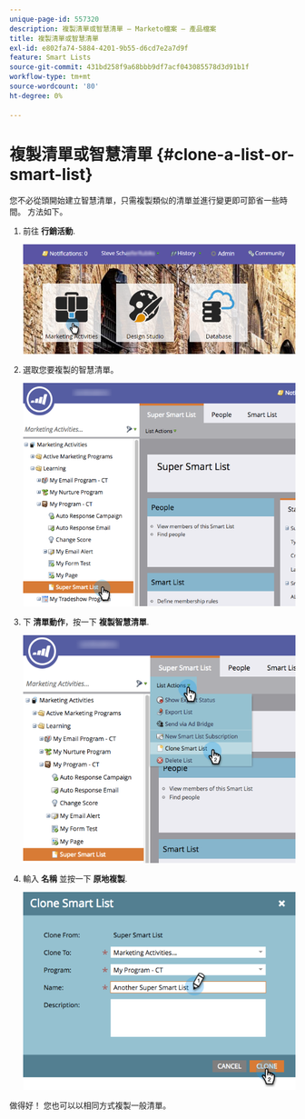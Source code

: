 ```yaml
---
unique-page-id: 557320
description: 複製清單或智慧清單 — Marketo檔案 — 產品檔案
title: 複製清單或智慧清單
exl-id: e802fa74-5884-4201-9b55-d6cd7e2a7d9f
feature: Smart Lists
source-git-commit: 431bd258f9a68bbb9df7acf043085578d3d91b1f
workflow-type: tm+mt
source-wordcount: '80'
ht-degree: 0%

---
```


# 複製清單或智慧清單 {#clone-a-list-or-smart-list}

您不必從頭開始建立智慧清單，只需複製類似的清單並進行變更即可節省一些時間。 方法如下。

1. 前往 **行銷活動**.

   ![](assets/login-marketing-activities.png)

1. 選取您要複製的智慧清單。

   ![](assets/smartlist-find.png)

1. 下 **清單動作**，按一下 **複製智慧清單**.

   ![](assets/clonesmartlist-hands.png)

1. 輸入 **名稱** 並按一下 **原地複製**.

   ![](assets/supersmartlist-clonewindow.png)

做得好！ 您也可以以相同方式複製一般清單。
